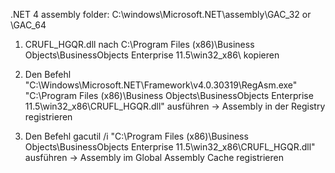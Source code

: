 .NET 4 assembly folder: C:\windows\Microsoft.NET\assembly\GAC_32 or \GAC_64 

1) CRUFL_HGQR.dll nach C:\Program Files (x86)\Business Objects\BusinessObjects Enterprise 11.5\win32_x86\ kopieren

2) Den Befehl "C:\Windows\Microsoft.NET\Framework\v4.0.30319\RegAsm.exe" "C:\Program Files (x86)\Business Objects\BusinessObjects Enterprise 11.5\win32_x86\CRUFL_HGQR.dll" ausführen
-> Assembly in der Registry registrieren

3) Den Befehl gacutil /i "C:\Program Files (x86)\Business Objects\BusinessObjects Enterprise 11.5\win32_x86\CRUFL_HGQR.dll" ausführen
-> Assembly im Global Assembly Cache registrieren
